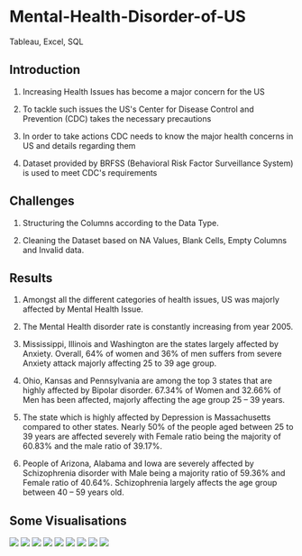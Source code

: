 # Mental-Health-Disorder-of-US
Tableau, Excel, SQL

## Introduction
1. Increasing Health Issues has become a major concern for the US

2. To tackle such issues the US's Center for Disease Control and Prevention (CDC) takes the necessary precautions

3. In order to take actions CDC needs to know the major health concerns in US and details regarding them

4. Dataset provided by BRFSS (Behavioral Risk Factor Surveillance System) is used to meet CDC's requirements

## Challenges
1. Structuring the Columns according to the Data Type.

2. Cleaning the Dataset based on NA Values, Blank Cells, Empty Columns and Invalid data.

## Results
1. Amongst all the different categories of health issues, US was majorly affected by Mental Health Issue.
2. The Mental Health disorder rate is constantly increasing from year 2005.
3. Mississippi, Illinois and Washington are the states largely affected by Anxiety. Overall, 64% of women and 36% of men suffers from severe Anxiety attack majorly affecting 25 to 39 age group.

4. Ohio, Kansas and Pennsylvania are among the top 3 states that are highly affected by Bipolar disorder. 67.34% of Women and 32.66% of Men has been affected, majorly affecting the age group 25 – 39 years.

5. The state which is highly affected by Depression is Massachusetts compared to other states. Nearly 50% of the people aged between 25 to 39 years are affected severely with Female ratio being the majority of 60.83% and the male ratio of 39.17%.

6. People of Arizona, Alabama and Iowa are severely affected by Schizophrenia disorder with Male being a majority ratio of 59.36% and Female ratio of 40.64%. Schizophrenia largely affects the age group between 40 – 59 years old.

## Some Visualisations
<img src="General Dashboard Story.png">

<img src="Mental Dashboard story.png">

<img src="Overall Dashboard Story.png">

<img src="Physical Dashboard story.png">

<img src="Mental Health Detail.png">

<img src="Poor Dashboard Story.png">

<img src="Bipolar Disorder.png">

<img src="Depression.png">

<img src="Schizophrenia.png">

